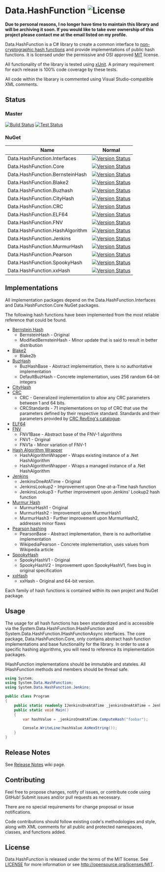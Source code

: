 Data.HashFunction ![License](https://img.shields.io/github/license/brandondahler/Data.HashFunction.svg)
=================

**Due to personal reasons, I no longer have time to maintain this library and will be archiving it soon. If you would like to take over ownership of this project please contact me at the email listed on my profile.**

Data.HashFunction is a C# library to create a common interface to [non-cryptographic hash functions](http://en.wikipedia.org/wiki/List_of_hash_functions#Non-cryptographic_hash_functions) and provide implementations of public hash functions.  It is licensed under the permissive and OSI approved [MIT](http://opensource.org/licenses/MIT) license.


All functionality of the library is tested using [xUnit](https://github.com/xunit/xunit).  A primary requirement for each release is 100% code coverage by these tests.

All code within the libarary is commented using Visual Studio-compatible XML comments.

Status
------

### Master

[![Build Status](https://img.shields.io/appveyor/ci/brandondahler/data-hashfunction/master.svg)](https://ci.appveyor.com/project/brandondahler/data-hashfunction)
[![Test Status](https://img.shields.io/appveyor/tests/brandondahler/data-hashfunction/master.svg)](https://ci.appveyor.com/project/brandondahler/data-hashfunction/build/tests)


### NuGet

| Name                            | Normal                                                                                                                                                                 |
|---------------------------------|------------------------------------------------------------------------------------------------------------------------------------------------------------------------|
| Data.HashFunction.Interfaces    | [![Version Status](https://img.shields.io/nuget/v/System.Data.HashFunction.Interfaces.svg)](https://www.nuget.org/packages/System.Data.HashFunction.Interfaces/)       | 
| Data.HashFunction.Core          | [![Version Status](https://img.shields.io/nuget/v/System.Data.HashFunction.Core.svg)](https://www.nuget.org/packages/System.Data.HashFunction.Core/)                   |
| Data.HashFunction.BernsteinHash | [![Version Status](https://img.shields.io/nuget/v/System.Data.HashFunction.BernsteinHash.svg)](https://www.nuget.org/packages/System.Data.HashFunction.BernsteinHash/) |
| Data.HashFunction.Blake2        | [![Version Status](https://img.shields.io/nuget/v/System.Data.HashFunction.Blake2.svg)](https://www.nuget.org/packages/System.Data.HashFunction.Blake2/)               |
| Data.HashFunction.Buzhash       | [![Version Status](https://img.shields.io/nuget/v/System.Data.HashFunction.Buzhash.svg)](https://www.nuget.org/packages/System.Data.HashFunction.Buzhash/)             |
| Data.HashFunction.CityHash      | [![Version Status](https://img.shields.io/nuget/v/System.Data.HashFunction.CityHash.svg)](https://www.nuget.org/packages/System.Data.HashFunction.CityHash/)           |
| Data.HashFunction.CRC           | [![Version Status](https://img.shields.io/nuget/v/System.Data.HashFunction.CRC.svg)](https://www.nuget.org/packages/System.Data.HashFunction.CRC/)                     |
| Data.HashFunction.ELF64         | [![Version Status](https://img.shields.io/nuget/v/System.Data.HashFunction.ELF64.svg)](https://www.nuget.org/packages/System.Data.HashFunction.ELF64/)                 |
| Data.HashFunction.FNV           | [![Version Status](https://img.shields.io/nuget/v/System.Data.HashFunction.FNV.svg)](https://www.nuget.org/packages/System.Data.HashFunction.FNV/)                     |
| Data.HashFunction.HashAlgorithm | [![Version Status](https://img.shields.io/nuget/v/System.Data.HashFunction.HashAlgorithm.svg)](https://www.nuget.org/packages/System.Data.HashFunction.HashAlgorithm/) |
| Data.HashFunction.Jenkins       | [![Version Status](https://img.shields.io/nuget/v/System.Data.HashFunction.Jenkins.svg)](https://www.nuget.org/packages/System.Data.HashFunction.Jenkins/)             |
| Data.HashFunction.MurmurHash    | [![Version Status](https://img.shields.io/nuget/v/System.Data.HashFunction.MurmurHash.svg)](https://www.nuget.org/packages/System.Data.HashFunction.MurmurHash/)       |
| Data.HashFunction.Pearson       | [![Version Status](https://img.shields.io/nuget/v/System.Data.HashFunction.Pearson.svg)](https://www.nuget.org/packages/System.Data.HashFunction.Pearson/)             |
| Data.HashFunction.SpookyHash    | [![Version Status](https://img.shields.io/nuget/v/System.Data.HashFunction.SpookyHash.svg)](https://www.nuget.org/packages/System.Data.HashFunction.SpookyHash/)       |
| Data.HashFunction.xxHash        | [![Version Status](https://img.shields.io/nuget/v/System.Data.HashFunction.xxHash.svg)](https://www.nuget.org/packages/System.Data.HashFunction.xxHash/)               |

Implementations
---------------

All implementation packages depend on the Data.HashFunction.Interfaces and Data.HashFunction.Core NuGet packages.

The following hash functions have been implemented from the most reliable reference that could be found.

* [Bernstein Hash](http://www.eternallyconfuzzled.com/tuts/algorithms/jsw_tut_hashing.aspx#djb)
  * BernsteinHash - Original
  * ModifiedBernsteinHash - Minor update that is said to result in better distribution
* [Blake2](https://blake2.net/)
  * Blake2b 
* [BuzHash](http://www.serve.net/buz/hash.adt/java.002.html)
  * BuzHashBase - Abstract implementation, there is no authoritative implementation
  * DefaultBuzHash - Concrete implementation, uses 256 random 64-bit integers
* [CityHash](https://code.google.com/p/cityhash/)
* [CRC](http://en.wikipedia.org/wiki/Cyclic_redundancy_check)
  * CRC - Generalized implementation to allow any CRC parameters between 1 and 64 bits.
  * CRCStandards - 71 implementations on top of CRC that use the parameters defined by their respective standard.  Standards and their parameters provided by [CRC RevEng's catalogue](http://reveng.sourceforge.net/crc-catalogue/).
* [ELF64](http://downloads.openwatcom.org/ftp/devel/docs/elf-64-gen.pdf)
* [FNV](http://www.isthe.com/chongo/tech/comp/fnv/index.html)
  * FNV1Base - Abstract base of the FNV-1 algorithms
  * FNV1 - Original
  * FNV1a - Minor variation of FNV-1
* [Hash Algorithm Wrapper](http://msdn.microsoft.com/en-us/library/system.security.cryptography.hashalgorithm%28v=vs.110%29.aspx)
  * HashAlgorithmWrapper - Wraps existing instance of a .Net HashAlgorithm
  * HashAlgorithmWrapper<HashAlgorithmT> - Wraps a managed instance of a .Net HashAlgorithm
* [Jenkins](http://en.wikipedia.org/wiki/Jenkins_hash_function)
  * JenkinsOneAtATime - Original
  * JenkinsLookup2 - Improvement upon One-at-a-Time hash function
  * JenkinsLookup3 - Further improvement upon Jenkins' Lookup2 hash function
* [Murmur Hash](https://code.google.com/p/smhasher/wiki/MurmurHash)
  * MurmurHash1 - Original
  * MurmurHash2 - Improvement upon MurmurHash1
  * MurmurHash3 - Further improvement upon MurmurHash2, addresses minor flaws
* [Pearson hashing](http://en.wikipedia.org/wiki/Pearson_hashing)
  * PearsonBase - Abstract implementation, there is no authoritative implementation
  * WikipediaPearson - Concrete implementation, uses values from Wikipedia article
* [SpookyHash](http://burtleburtle.net/bob/hash/spooky.html)
  * SpookyHashV1 - Original
  * SpookyHashV2 - Improvement upon SpookyHashV1, fixes bug in original specification
* [xxHash](https://code.google.com/p/xxhash/)
  * xxHash - Original and 64-bit version.


Each family of hash functions is contained within its own project and NuGet package.


Usage
-----

The usage for all hash functions has been standardized and is accessible via the System.Data.HashFunction.IHashFunction and System.Data.HashFunction.IHashFunctionAsync interfaces.  The core package, Data.HashFunction.Core, only contains abstract hash function implementations and base functionality for the library.  In order to use a specific hashing algorithms, you will need to reference its implementation packages.

IHashFunction implementations should be immutable and stateles.  All IHashFunction methods and members should be thread safe.

``` C#
using System;
using System.Data.HashFunction;
using System.Data.HashFunction.Jenkins;

public class Program
{
    public static readonly IJenkinsOneAtATime _jenkinsOneAtATime = JenkinsOneAtATimeFactory.Instance.Create();
    public static void Main()
    {
        var hashValue = _jenkinsOneAtATime.ComputeHash("foobar");

        Console.WriteLine(hashValue.AsHexString());
    }
}
```



Release Notes
-------------
See [Release Notes](https://github.com/brandondahler/Data.HashFunction/wiki/Release-Notes) wiki page.


Contributing
------------

Feel free to propose changes, notify of issues, or contribute code using GitHub!  Submit issues and/or pull requests as necessary. 

There are no special requirements for change proposal or issue notifications.  


Code contributions should follow existing code's methodologies and style, along with XML comments for all public and protected namespaces, classes, and functions added.


License
-------

Data.HashFunction is released under the terms of the MIT license. See [LICENSE](https://github.com/brandondahler/Data.HashFunction/blob/master/LICENSE) for more information or see http://opensource.org/licenses/MIT.
